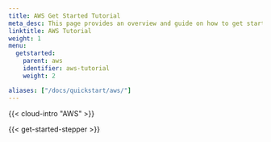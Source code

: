 ```yaml
---
title: AWS Get Started Tutorial
meta_desc: This page provides an overview and guide on how to get started with AWS.
linktitle: AWS Tutorial
weight: 1
menu:
  getstarted:
    parent: aws
    identifier: aws-tutorial
    weight: 2

aliases: ["/docs/quickstart/aws/"]
---
```


{{< cloud-intro "AWS" >}}

{{< get-started-stepper >}}
